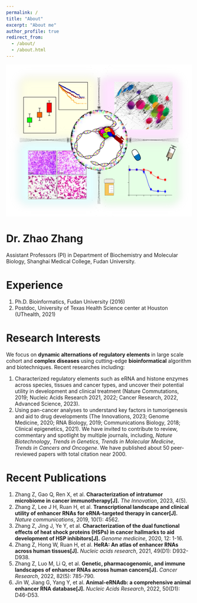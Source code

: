 ```yaml
---
permalink: /
title: "About"
excerpt: "About me"
author_profile: true
redirect_from: 
  - /about/
  - /about.html
---
```

<div style="float: center;">
        <img src="/images/figure.png">
</div>

Dr. Zhao Zhang
======
Assistant Professors (PI) in Department of Biochemistry and Molecular Biology, Shanghai Medical College, Fudan University.

Experience
======
1. Ph.D. Bioinformatics, Fudan University (2016)
2. Postdoc, University of Texas Health Science center at Houston (UThealth, 2021)

Research Interests
======
We focus on **dynamic alternations of regulatory elements** in large scale cohort and **complex diseases** using cutting-edge **bioinformatical** algorithm and biotechniques. 
Recent researches including: 
1. Characterized regulatory elements such as eRNA and histone enzymes across species, tissues and cancer types, and uncover their potential utility in development and clinical treatment (Nature Commutations, 2019; Nucleic Acids Research 2021, 2022; Cancer Research, 2022, Advanced Science, 2023).
2. Using pan-cancer analyses to understand key factors in tumorigenesis and aid to drug developments (The Innovations, 2023; Genome Medicine, 2020; RNA Biology, 2019; Communications Biology, 2018; Clinical epigenetics, 2021).
We have invited to contribute to review, commentary and spotlight by multiple journals, including, *Nature Biotechnology*, *Trends in Genetics*, *Trends in Molecular Medicine*, *Trends in Cancers and Oncogene*. We have published about 50 peer-reviewed papers with total citation near 2000. 

Recent Publications
======
1. Zhang Z, Gao Q, Ren X, et al. **Characterization of intratumor microbiome in cancer immunotherapy[J].** *The Innovation*, 2023, 4(5).
2. Zhang Z, Lee J H, Ruan H, et al. **Transcriptional landscape and clinical utility of enhancer RNAs for eRNA-targeted therapy in cancer[J].** *Nature communications*, 2019, 10(1): 4562.
3. Zhang Z, Jing J, Ye Y, et al. **Characterization of the dual functional effects of heat shock proteins (HSPs) in cancer hallmarks to aid development of HSP inhibitors[J].** *Genome medicine*, 2020, 12: 1-16.
4. Zhang Z, Hong W, Ruan H, et al. **HeRA: An atlas of enhancer RNAs across human tissues[J].** *Nucleic acids research*, 2021, 49(D1): D932-D938.
5. Zhang Z, Luo M, Li Q, et al. **Genetic, pharmacogenomic, and immune landscapes of enhancer RNAs across human cancers[J].** *Cancer Research*, 2022, 82(5): 785-790.
6. Jin W, Jiang G, Yang Y, et al. **Animal-eRNAdb: a comprehensive animal enhancer RNA database[J].** *Nucleic Acids Research*, 2022, 50(D1): D46-D53.
